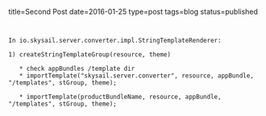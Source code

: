 title=Second Post
date=2016-01-25
type=post
tags=blog
status=published
~~~~~~


In io.skysail.server.converter.impl.StringTemplateRenderer:

1) createStringTemplateGroup(resource, theme)
   
   * check appBundles /template dir
   * importTemplate("skysail.server.converter", resource, appBundle, "/templates", stGroup, theme);
   
   * importTemplate(productBundleName, resource, appBundle, "/templates", stGroup, theme);
            
